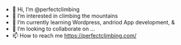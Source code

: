 - 👋 Hi, I’m @perfectclimbing
- 👀 I’m interested in climbing the mountains
- 🌱 I’m currently learning Wordpress, andriod App development, &  
- 💞️ I’m looking to collaborate on ...
- 📫 How to reach me https://perfectclimbing.com/

<!---
perfectclimbing/perfectclimbing is a ✨ special ✨ repository because its `README.md` (this file) appears on your GitHub profile.
You can click the Preview link to take a look at your changes.
--->
